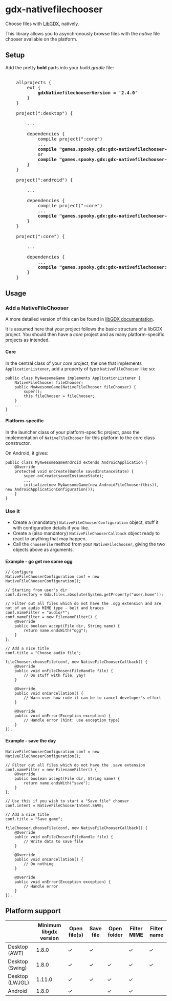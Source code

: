 # gdx-nativefilechooser

Choose files with [LibGDX](https://libgdx.badlogicgames.com/), natively.

This library allows you to asynchronously browse files with the _native_ file chooser available on the platform.

## Setup

Add the pretty **bold** parts into your _build.gradle_ file:

<pre>

    allprojects {
        ext {
            <b>gdxNativefilechooserVersion = '2.4.0'</b>
        }
    }

    project(":desktop") {
        
        ...
        
        dependencies {
            compile project(":core")
            ...
            <b>compile "games.spooky.gdx:gdx-nativefilechooser-desktop:$gdxNativefilechooserVersion"</b>
            or
            <b>compile "games.spooky.gdx:gdx-nativefilechooser-desktop-lwjgl:$gdxNativefilechooserVersion"</b>
        }
    }
    
    project(":android") {
        
        ...
        
        dependencies {
            compile project(":core")
            ...
            <b>compile "games.spooky.gdx:gdx-nativefilechooser-android:$gdxNativefilechooserVersion"</b>
        }
    }
    
    project(":core") {
        
        ...
        
        dependencies {
            ...
            <b>compile "games.spooky.gdx:gdx-nativefilechooser:$gdxNativefilechooserVersion"</b>
        }
    }
</pre>

## Usage

### Add a NativeFileChooser

A more detailed version of this can be found in [libGDX documentation](https://github.com/libgdx/libgdx/wiki/Interfacing-with-platform-specific-code).

It is assumed here that your project follows the basic structure of a libGDX project.
You should then have a _core_ project and as many platform-specific projects as intended.

#### Core

In the central class of your _core_ project, the one that implements `ApplicationListener`, add a property of type `NativeFileChooser` like so:
    
    public class MyAwesomeGame implements ApplicationListener {
        NativeFileChooser fileChooser;
        public MyAwesomeGame(NativeFileChooser fileChooser) {
            super();
            this.fileChooser = fileChooser;
        }
        ...
    }

#### Platform-specific

In the launcher class of your platform-specific project, pass the implementation of `NativeFileChooser` for this platform to the core class constructor.

On Android, it gives:

    public class MyAwesomeGameAndroid extends AndroidApplication {
        @Override
        protected void onCreate(Bundle savedInstanceState) {
            super.onCreate(savedInstanceState);
            ...
            initialize(new MyAwesomeGame(new AndroidFileChooser(this)), new AndroidApplicationConfiguration());
        }
    }

### Use it

* Create a (mandatory) `NativeFileChooserConfiguration` object, stuff it with configuration details if you like.
* Create a (also mandatory) `NativeFileChooserCallback` object ready to react to anything that may happen.
* Call the `chooseFile` method from your `NativeFileChooser`, giving the two objects above as arguments.

#### Example - go get me some ogg

    // Configure
    NativeFileChooserConfiguration conf = new NativeFileChooserConfiguration();
    
    // Starting from user's dir
    conf.directory = Gdx.files.absolute(System.getProperty("user.home"));
    
    // Filter out all files which do not have the .ogg extension and are not of an audio MIME type - belt and braces
    conf.mimeFilter = "audio/*";
    conf.nameFilter = new FilenameFilter() {
        @Override
        public boolean accept(File dir, String name) {
            return name.endsWith("ogg");
        }
    };
    
    // Add a nice title
    conf.title = "Choose audio file";
    
    fileChooser.chooseFile(conf, new NativeFileChooserCallback() {
        @Override
        public void onFileChosen(FileHandle file) {
            // Do stuff with file, yay!
        }
        
        @Override
        public void onCancellation() {
            // Warn user how rude it can be to cancel developer's effort
        }
        
        @Override
        public void onError(Exception exception) {
            // Handle error (hint: use exception type)
        }
    });

#### Example - save the day

    NativeFileChooserConfiguration conf = new NativeFileChooserConfiguration();
    
    // Filter out all files which do not have the .save extension
    conf.nameFilter = new FilenameFilter() {
        @Override
        public boolean accept(File dir, String name) {
            return name.endsWith("save");
        }
    };

    // Use this if you wish to start a "Save file" chooser
    conf.intent = NativeFileChooserIntent.SAVE;
    
    // Add a nice title
    conf.title = "Save game";
    
    fileChooser.chooseFile(conf, new NativeFileChooserCallback() {
        @Override
        public void onFileChosen(FileHandle file) {
            // Write data to save file
        }
        
        @Override
        public void onCancellation() {
            // Do nothing
        }
        
        @Override
        public void onError(Exception exception) {
            // Handle error
        }
    });

## Platform support

|                 | Minimum libgdx version | Open file(s) | Save file | Open folder | Filter MIME | Filter name |
|-----------------|------------------------|--------------|-----------|-------------|-------------|-------------|
| Desktop (AWT)   | 1.8.0                  | ✓            | ✓         |             | ✓           | ✓           |
| Desktop (Swing) | 1.8.0                  | ✓            | ✓         | ✓           | ✓           | ✓           |
| Desktop (LWJGL) | 1.11.0                 | ✓            | ✓         | ✓           | ✓           |             |
| Android         | 1.8.0                  | ✓            |           | ✓           | ✓           |             |